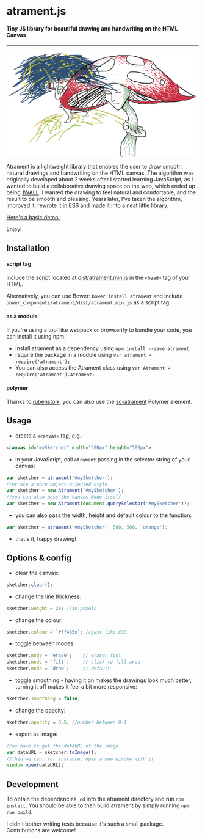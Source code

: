 # atrament.js
#### Tiny JS library for beautiful drawing and handwriting on the HTML Canvas
---

![](demo/img/muchotravka.png)

Atrament is a lightweight library that enables the user to draw smooth, natural drawings and handwriting on the HTML canvas. The algorithm was originally developed about 2 weeks after I started learning JavaScript, as I wanted to build a collaborative drawing space on the web, which ended up being [1WALL](http://fiala.uk/1wall). I wanted the drawing to feel natural and comfortable, and the result to be smooth and pleasing. Years later, I've taken the algorithm, improved it, rewrote it in ES6 and made it into a neat little library.

[Here's a basic demo.](http://fiala.uk/atrament.js/demo/)

Enjoy!

## Installation

#### script tag

Include the script located at [dist/atrament.min.js](https://github.com/jakubfiala/atrament.js/raw/master/dist/atrament.min.js) in the `<head>` tag of your HTML.

Alternatively, you can use Bower: `bower install atrament` and include `bower_components/atrament/dist/atrament.min.js` as a script tag.

#### as a module

If you're using a tool like webpack or browserify to bundle your code, you can install it using npm.

+ install atrament as a dependency using ```npm install --save atrament```.
+ require the package in a module using ```var atrament = require('atrament');```
+ You can also access the Atrament class using ```var Atrament = require('atrament').Atrament;```

#### polymer

Thanks to [rubenstolk](https://github.com/rubenstolk), you can also use the [sc-atrament](https://github.com/safetychanger/sc-atrament) Polymer element.

## Usage

+ create a `<canvas>` tag, e.g.:
```html
<canvas id="mySketcher" width="500px" height="500px">
```
+ in your JavaScript, call `atrament` passing in the selector string of your canvas:
```js
var sketcher = atrament('#mySketcher');
//or use a more object-oriented style
var sketcher = new Atrament('#mySketcher');
//you can also pass the canvas Node itself
var sketcher = new Atrament(document.querySelector('#mySketcher'));
```
+ you can also pass the width, height and default colour to the function:
```js
var sketcher = atrament('#mySketcher', 500, 500, 'orange');
```
+ that's it, happy drawing!


## Options & config

+ clear the canvas:
```js
sketcher.clear();
```
+ change the line thickness:
```js
sketcher.weight = 20; //in pixels
```
+ change the colour:
```js
sketcher.colour = `#ff485e`; //just like CSS
```
+ toggle between modes:
```js
sketcher.mode = `erase`; 	// eraser tool
sketcher.mode = `fill`; 	// click to fill area
sketcher.mode = `draw`; 	// default
```
+ toggle smoothing - having it on makes the drawings look much better, turning it off makes it feel a bit more responsive:
```js
sketcher.smoothing = false;
```
+ change the opacity:
```js
sketcher.opacity = 0.5; //number between 0-1
```
+ export as image:
```js
//we have to get the dataURL of the image
var dataURL = sketcher.toImage();
//then we can, for instance, open a new window with it
window.open(dataURL);
```

## Development
To obtain the dependencies, `cd` into the atrament directory and run `npm install`.
You should be able to then build atrament by simply running `npm run build`.

I didn't bother writing tests because it's such a small package. Contributions are welcome!
